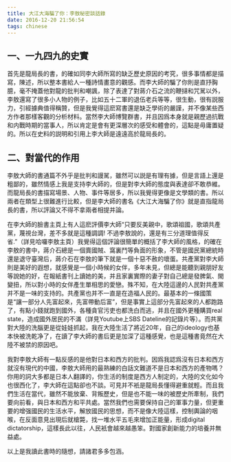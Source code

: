 ```yaml
---
title: 大江大海騙了你：李敖秘密談話錄
date: 2016-12-20 21:56:54
tags: chinese
---
```


## 一、一九四九的史實

首先是龍局長的書，的確如同李大師所寫的缺乏歷史原因的考究，很多事情都是描寫，陳述，所以整本書給人一種詩情畫意的觀感。而李大師的騙了你則是直抒胸臆，毫不掩蓋他對龍的批判和嘲諷，除了表達了對蔣介石之流的鞭撻和咒駡以外，李敖還寫了很多小人物的例子，比如五十二軍的退伍老兵等等，很生動，很有説服力，引經據典值得稱贊，但是我覺得這麽寫書還是缺乏學術的嚴謹，并不像某些西方作者那樣客觀的分析材料。當然李大師博覽群書，并且因爲本身就是親歷過抗戰和内戰時期的當事人，所以肯定是會有更深層次的感受和體會的，這點是毋庸置疑的。所以在史料的説明和引用上李大師是遠遠高於龍局長的。

## 二、對當代的作用

李敖大師的書通篇不外乎是批判和謾駡，雖然可以説是有理有據，但是言語上還是粗鄙的，雖然情感上我是支持李大師的，但是對李大師的態度與表達卻不敢恭維。而龍局長的書描寫場景、人物、事件等居多，所以我覺得更像是文學類的書。所以兩者在類型上很難進行比較，但是李大師的書名《大江大海騙了你》就是直指龍局長的書，所以評論又不得不拿兩者相提并論。

在李大師的臉書主頁上有人這麽評價李大師“只要反美親中，歌頌祖國，歌頌共產黨，蔑視台灣，差不多就是這種調調! 不過李敖說的，還是有三分道理值得反省.”（詳見哈囉李敖主頁）我覺得這個評論很簡單的概括了李大師的風格，的確在李敖的書中，蔣介石總是一個賣國賊、窩裏鬥等負面的形象，不管是國民黨總統時還是退守臺灣后，蔣介石在李敖的筆下就是一個十惡不赦的壞蛋。共產黨對李大師則是美好的遐想，就感覺是一個小時候的女伴，多年未見，但總是能聽到親朋好友等說她的好，在報紙書刊上讀她的美，并且家裏實際的妻子對自己總是發脾氣、閙變扭，所以對小時的女伴產生單相思的愛戀。殊不知，在大陸這邊的人民對共產黨并不是一味的支持的。共產黨也并不一直是在造福人民的。最基本的一條國策是“讓一部分人先富起來，先富帶動后富”，但是事實上這部分先富起來的人都跑路了，有點小錢就跑到國外，各種貪官污吏也都洗白而逃，并且在國外更種購買real state，造成國外居民的不滿（詳見Youtube上SBS Dateline的記錄片等）。而共黨對大陸的洗腦更是從娃娃抓起，我在大陸生活了將近20年，自己的ideology也基本快被洗乾净了，在讀了李大師的書后更是加深了這種感覺，也是這種書竟然在大陸不被禁的原因吧。

我對李敖大師有一點反感的是他對日本和西方的批判。因爲我認爲沒有日本和西方就沒有現代的中國，李敖大師用的最熟練的白話文難道不是日本和西方的產物嗎？你用的詞大多都是日本人翻譯的，你生活的制度是西方人制定的，大陸的文化如今也很西化了，李大師在這點卻也不談。可見并不衹是龍局長懂得避重就輕。而且我們生活在當代，雖然不能放棄、背叛歷史，但是也不能一味的被歷史所牽制，我們要向前看，與日本和西方和平共處。當然我們也需要保持自己的軍事力量，但更重要的增强國民的生活水平，解放國民的思想，而不是像大陸這樣，控制輿論的咽喉，在反面意見出現后就槍斃，找一堆水平五毛來增加正能量，形成digital dictatorship，這樣長此以往，人民衹會越來越愚笨。對國家創新能力的培養并無益處。


以上是我讀此書時的隨想，請諸君多多包涵。
